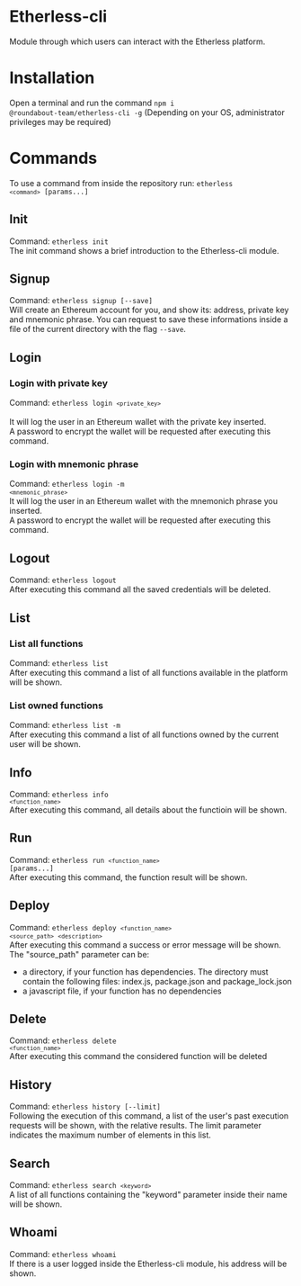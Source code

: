 # Etherless-cli
Module through which users can interact with the Etherless platform.

# Installation 
Open a terminal and run the command <code>npm i @roundabout-team/etherless-cli -g</code> (Depending on your OS, administrator privileges may be required)

# Commands 
To use a command from inside the repository run: <code>etherless `<command>` [params...]</code>

## Init 
Command: <code>etherless init</code> <br/> 
The init command shows a brief introduction to the Etherless-cli module. 

## Signup 
Command: <code>etherless signup [--save]</code> <br/> 
Will create an Ethereum account for you, and show its: address, private key and mnemonic phrase. You can request to save these informations inside a file of the current directory with the flag <code>--save</code>.

## Login 
### Login with private key 
Command: <code>etherless login `<private_key>` </code> <br />
It will log the user in an Ethereum wallet with the private key inserted. <br>
A password to encrypt the wallet will be requested after executing this command.
### Login with mnemonic phrase 
Command: <code>etherless login -m `<mnemonic_phrase>` </code> <br />
It will log the user in an Ethereum wallet with the mnemonich phrase you inserted. <br>
A password to encrypt the wallet will be requested after executing this command.

## Logout 
Command: <code>etherless logout</code> <br />
After executing this command all the saved credentials will be deleted. 

## List 
### List all functions
Command: <code>etherless list</code> <br />
After executing this command a list of all functions available in the platform will be shown.
### List owned functions 
Command: <code>etherless list -m</code> <br />
After executing this command a list of all functions owned by the current user will be shown.
  
## Info 
Command: <code>etherless info `<function_name>`</code> <br />
After executing this command, all details about the functioin will be shown. 
  
## Run 
Command: <code>etherless run `<function_name>` [params...]</code> <br />
After executing this command, the function result will be shown. 
  
## Deploy 
Command: <code>etherless deploy `<function_name>` `<source_path>` `<description>`</code> <br />
After executing this command a success or error message will be shown. The "source_path" parameter can be:
 - a directory, if your function has dependencies. The directory must contain the following files: index.js, package.json and package_lock.json
 - a javascript file, if your function has no dependencies
  
## Delete 
Command: <code>etherless delete `<function_name>`</code> <br />
After executing this command the considered function will be deleted 

## History 
Command: <code>etherless history [--limit]</code> <br />
Following the execution of this command, a list of the user's past execution requests will be shown, with the relative results. The limit parameter indicates the maximum number of elements in this list.

## Search 
Command: <code>etherless search `<keyword>` </code> <br />
A list of all functions containing the "keyword" parameter inside their name will be shown. 

## Whoami 
Command: <code>etherless whoami</code> <br />
If there is a user logged inside the Etherless-cli module, his address will be shown. 
